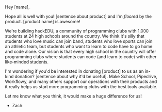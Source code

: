 Hey [name],

Hope all is well with you! [sentence about product] and I'm _floored_ by the
product. [product name] is awesome!

We're building hackEDU, a community of programming clubs with 1,000 students at
24 high schools around the country. We think it's silly that students who love
music can join band, students who love sports can join an athletic team, but
students who want to learn to code have to go home and code alone. Our vision
is that every high school in the country will offer programming clubs where
students can code (and learn to code) with other like-minded students.

I'm wondering if you'd be interested in donating [product] to us as an in-kind
donation? [sentence about why it'd be useful]. Make School, Pipedrive,
Workflowy, and many others support our operations with their products and it
really helps us start more programming clubs with the best tools available.

Let me know what you think, it would make a huge difference for us!

- Zach
